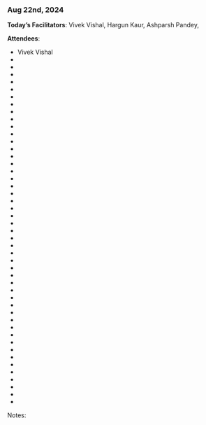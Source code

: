 ### Aug 22nd, 2024

**Today’s Facilitators**: Vivek Vishal, Hargun Kaur, Ashparsh Pandey,


**Attendees**: 
- Vivek Vishal
- 
- 
- 
- 
-
- 
-
-
- 
- 
- 
- 
- 
- 
- 
- 
- 
- 
- 
- 
- 
- 
- 
- 
- 
- 
- 
- 
- 
- 
- 
- 
- 
- 
- 
- 
- 
- 
- 
- 
- 
- 
- 
- 
- 
- 
- 


Notes:
